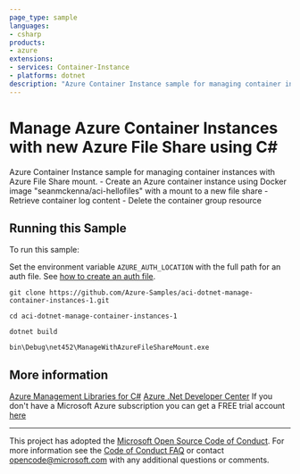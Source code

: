 ```yaml
---
page_type: sample
languages:
- csharp
products:
- azure
extensions:
- services: Container-Instance
- platforms: dotnet
description: "Azure Container Instance sample for managing container instances with Azure File Share mount."
---
```


# Manage Azure Container Instances with new Azure File Share using C# #

 Azure Container Instance sample for managing container instances with Azure File Share mount.
    - Create an Azure container instance using Docker image "seanmckenna/aci-hellofiles" with a mount to a new file share
    - Retrieve container log content
    - Delete the container group resource


## Running this Sample ##

To run this sample:

Set the environment variable `AZURE_AUTH_LOCATION` with the full path for an auth file. See [how to create an auth file](https://github.com/Azure/azure-libraries-for-net/blob/master/AUTH.md).

    git clone https://github.com/Azure-Samples/aci-dotnet-manage-container-instances-1.git

    cd aci-dotnet-manage-container-instances-1

    dotnet build

    bin\Debug\net452\ManageWithAzureFileShareMount.exe

## More information ##

[Azure Management Libraries for C#](https://github.com/Azure/azure-sdk-for-net/tree/Fluent)
[Azure .Net Developer Center](https://azure.microsoft.com/en-us/develop/net/)
If you don't have a Microsoft Azure subscription you can get a FREE trial account [here](http://go.microsoft.com/fwlink/?LinkId=330212)

---

This project has adopted the [Microsoft Open Source Code of Conduct](https://opensource.microsoft.com/codeofconduct/). For more information see the [Code of Conduct FAQ](https://opensource.microsoft.com/codeofconduct/faq/) or contact [opencode@microsoft.com](mailto:opencode@microsoft.com) with any additional questions or comments.
